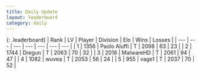 ```yaml
---
title: Daily Update
layout: leaderboard
category: daily
---
```


{: .leaderboard}
| Rank | LV | Player | Division | Elo | Wins | Losses |
| --- | --- | --- | --- | --- | --- | --- |
| <span data-change="0">1</span> | 1356 | <span title="ID: 512212">Paolo Aluffi</span> | T | <span data-change="12">2098</span> | <span data-change="5">63</span> | <span data-change="1">23</span> |
| <span data-change="0">2</span> | 1744 | <span title="ID: 337810">Dregun</span> | T | <span data-change="12">2063</span> | <span data-change="7">70</span> | <span data-change="3">32</span> |
| <span data-change="1">3</span> | 2018 | <span title="ID: 261794">MalwareHD</span> | T | <span data-change="14">2061</span> | <span data-change="2">94</span> | <span data-change="0">47</span> |
| <span data-change="-1">4</span> | 1082 | <span title="ID: 740957">wuvea</span> | T | <span data-change="6">2053</span> | <span data-change="1">56</span> | <span data-change="0">24</span> |
| <span data-change="13">5</span> | 955 | <span title="ID: 556277">vage1</span> | T | <span data-change="42">2037</span> | <span data-change="5">70</span> | <span data-change="0">52</span> |